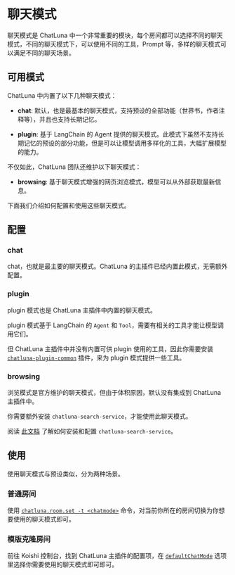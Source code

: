 # 聊天模式

聊天模式是 ChatLuna 中一个非常重要的模块，每个房间都可以选择不同的聊天模式，不同的聊天模式下，可以使用不同的工具，Prompt 等，多样的聊天模式可以满足不同的聊天场景。

## 可用模式

ChatLuna 中内置了以下几种聊天模式：

- **chat**: 默认，也是最基本的聊天模式，支持预设的全部功能（世界书，作者注释等），并且也支持长期记忆。

- **plugin**: 基于 LangChain 的 Agent 提供的聊天模式。此模式下虽然不支持长期记忆的预设的部分功能，但是可以让模型调用多样化的工具，大幅扩展模型的能力。

不仅如此，ChatLuna 团队还维护以下聊天模式：

- **browsing**: 基于聊天模式增强的网页浏览模式，模型可以从外部获取最新信息。

下面我们介绍如何配置和使用这些聊天模式。

## 配置

### chat

chat，也就是最主要的聊天模式。ChatLuna 的主插件已经内置此模式，无需额外配置。

### plugin

plugin 模式也是 ChatLuna 主插件中内置的聊天模式。

plugin 模式基于 LangChain 的 `Agent` 和 `Tool`，需要有相关的工具才能让模型调用它们。

但 ChatLuna 主插件中并没有内置可供 plugin 使用的工具，因此你需要安装 [`chatluna-plugin-common`](../../ecosystem/introduction.md) 插件，来为 plugin 模式提供一些工具。

### browsing

浏览模式是官方维护的聊天模式，但由于体积原因，默认没有集成到 ChatLuna 主插件中。

你需要额外安装 `chatluna-search-service`，才能使用此聊天模式。

阅读 [此文档](../../ecosystem/introduction.md) 了解如何安装和配置 `chatluna-search-service`。

## 使用

使用聊天模式与预设类似，分为两种场景。

### 普通房间

使用 [`chatluna.room.set -t <chatmode>`](../useful-commands.md#设置房间) 命令，对当前你所在的房间切换为你想要使用的聊天模式即可。

### 模版克隆房间

前往 Koishi 控制台，找到 ChatLuna 主插件的配置项，在 [`defaultChatMode`](../useful-configurations.md#defaultchatmode) 选项里选择你需要使用的聊天模式即可即可。
